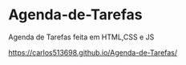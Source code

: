 # Agenda-de-Tarefas

Agenda de Tarefas feita em HTML,CSS e JS 

https://carlos513698.github.io/Agenda-de-Tarefas/
